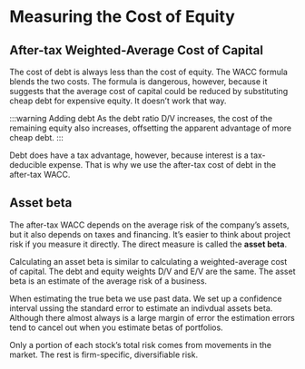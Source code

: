 # Measuring the Cost of Equity
## After-tax Weighted-Average Cost of Capital
The cost of debt is always less than the cost of equity. The WACC formula blends the two
costs. The formula is dangerous, however, because it suggests that the average cost of capital could
be reduced by substituting cheap debt for expensive equity. It doesn’t work that way. 

:::warning Adding debt
As the debt ratio D/V increases, the cost of the remaining equity also increases, offsetting the
apparent advantage of more cheap debt.
:::

Debt does have a tax advantage, however, because interest is a tax-deducible expense. That is why
we use the after-tax cost of debt in the after-tax WACC. 

## Asset beta
The after-tax WACC depends on the average risk of the company’s assets, but it also depends on
taxes and financing. It’s easier to think about project risk if you measure it directly. The direct
measure is called the **asset beta**.

Calculating an asset beta is similar to calculating a weighted-average cost of capital. The debt and
equity weights D/V and E/V are the same. The asset beta is an estimate of the average risk of a
business.

When estimating the true beta we use past data. We set up a confidence interval ussing the standard error to estimate an indivdual assets beta. Although there almost always is a large margin of error the estimation errors tend to cancel out when you estimate betas of portfolios.

Only a portion of each stock’s total risk comes from movements in the market. The rest
is firm-specific, diversifiable risk.